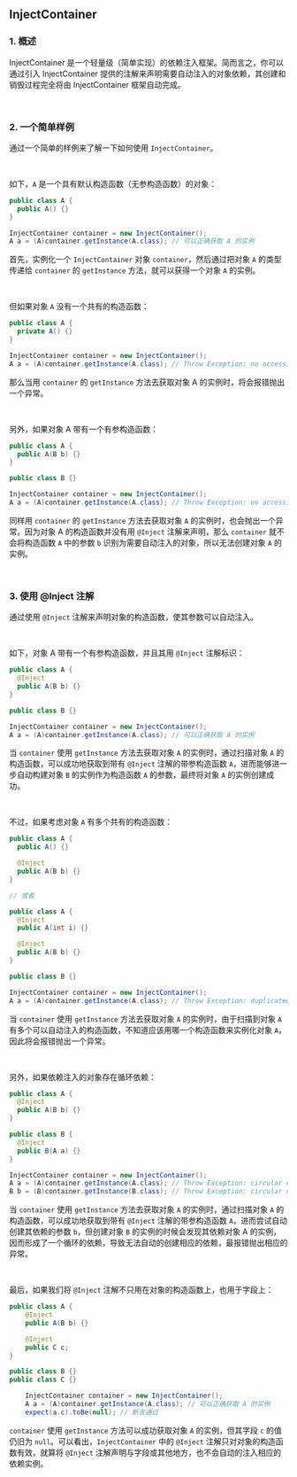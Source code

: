 ## InjectContainer



### 1. 概述

InjectContainer 是一个轻量级（简单实现）的依赖注入框架。简而言之，你可以通过引入 InjectContainer 提供的注解来声明需要自动注入的对象依赖，其创建和销毁过程完全将由 InjectContainer 框架自动完成。

<br />

### 2. 一个简单样例

通过一个简单的样例来了解一下如何使用 `InjectContainer`。

<br />

如下，`A` 是一个具有默认构造函数（无参构造函数）的对象：

```java
public class A {
  public A() {}
}

InjectContainer container = new InjectContainer();
A a = (A)container.getInstance(A.class); // 可以正确获取 A 的实例
```

首先，实例化一个 `InjectContainer` 对象 `container`，然后通过把对象 `A`  的类型传递给 `container` 的 `getInstance` 方法，就可以获得一个对象 `A` 的实例。

<br />

但如果对象 `A` 没有一个共有的构造函数：

```Java
public class A {
  private A() {}
}

InjectContainer container = new InjectContainer();
A a = (A)container.getInstance(A.class); // Throw Exception: no accessible constructor for injection class A
```

那么当用 `container` 的 `getInstance` 方法去获取对象 A 的实例时，将会报错抛出一个异常。

<br />

另外，如果对象 A 带有一个有参构造函数：

```java
public class A {
  public A(B b) {}
}

public class B {}

InjectContainer container = new InjectContainer();
A a = (A)container.getInstance(A.class); // Throw Exception: no accessible constructor for injection class A
```

同样用  `container` 的 `getInstance` 方法去获取对象 `A` 的实例时，也会抛出一个异常。因为对象 A 的构造函数并没有用 `@Inject` 注解来声明，那么 `container` 就不会将构造函数 `A` 中的参数 `b` 识别为需要自动注入的对象，所以无法创建对象 `A` 的实例。

<br />

### 3. 使用 @Inject 注解

通过使用 `@Inject` 注解来声明对象的构造函数，使其参数可以自动注入。

<br />

如下，对象 A 带有一个有参构造函数，并且其用 `@Inject` 注解标识：

```java
public class A {
  @Inject
  public A(B b) {}
}

public class B {}

InjectContainer container = new InjectContainer();
A a = (A)container.getInstance(A.class); // 可以正确获取 A 的实例
```

当 `container` 使用 `getInstance` 方法去获取对象 `A` 的实例时，通过扫描对象 `A` 的构造函数，可以成功地获取到带有 `@Inject` 注解的带参构造函数 `A`，进而能够进一步自动构建对象 `B` 的实例作为构造函数 `A` 的参数，最终将对象 `A` 的实例创建成功。

<br />

不过，如果考虑对象 `A` 有多个共有的构造函数：

```java
public class A {
  public A() {}

  @Inject
  public A(B b) {}
}

// 或者

public class A {
  @Inject
  public A(int i) {}

  @Inject
  public A(B b) {}
}

public class B {}

InjectContainer container = new InjectContainer();
A a = (A)container.getInstance(A.class); // Throw Exception: duplicated constructor for injection class A
```

当 `container` 使用 `getInstance` 方法去获取对象 `A` 的实例时，由于扫描到对象 `A` 有多个可以自动注入的构造函数，不知道应该用哪一个构造函数来实例化对象 `A`，因此将会报错抛出一个异常。

<br />

另外，如果依赖注入的对象存在循环依赖：

```java
public class A {
  @Inject
  public A(B b) {}
}

public class B {
  @Inject
  public B(A a) {}
}

InjectContainer container = new InjectContainer();
A a = (A)container.getInstance(A.class); // Throw Exception: circular dependency on constructor , the root class is A
B b = (B)container.getInstance(B.class); // Throw Exception: circular dependency on constructor , the root class is B
```

当 `container` 使用 `getInstance` 方法去获取对象 `A` 的实例时，通过扫描对象 `A` 的构造函数，可以成功地获取到带有 `@Inject` 注解的带参构造函数 `A`，进而尝试自动创建其依赖的参数 `b`，但创建对象 `B` 的实例的时候会发现其依赖对象 A 的实例，因而形成了一个循环的依赖，导致无法自动的创建相应的依赖，最报错抛出相应的异常。

<br />

最后，如果我们将  `@Inject` 注解不只用在对象的构造函数上，也用于字段上：

```java
public class A {
    @Inject
    public A(B b) {}

    @Inject
    public C c;
}

public class B {}
public class C {}

    InjectContainer container = new InjectContainer();
    A a = (A)container.getInstance(A.class); // 可以正确获取 A 的实例
    expect(a.c).toBe(null); // 断言通过
```

`container` 使用 `getInstance` 方法可以成功获取对象 `A` 的实例，但其字段 `c` 的值仍旧为 `null`。可以看出，`InjectContainer` 中的 `@Inject` 注解只对对象的构造函数有效，就算将  `@Inject` 注解声明与字段或其他地方，也不会自动的注入相应的依赖实例。


